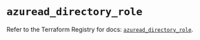 # `azuread_directory_role`

Refer to the Terraform Registry for docs: [`azuread_directory_role`](https://registry.terraform.io/providers/hashicorp/azuread/3.0.2/docs/resources/directory_role).
